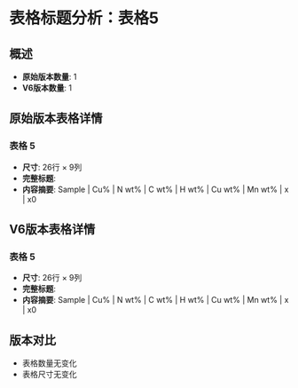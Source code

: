 # 表格标题分析：表格5

## 概述
- **原始版本数量**: 1
- **V6版本数量**: 1

## 原始版本表格详情

### 表格 5
- **尺寸**: 26行 × 9列
- **完整标题**: 
- **内容摘要**: Sample | Cu% | N wt% | C wt% | H wt% | Cu wt% | Mn wt% | x | x0

## V6版本表格详情

### 表格 5
- **尺寸**: 26行 × 9列
- **完整标题**: 
- **内容摘要**: Sample | Cu% | N wt% | C wt% | H wt% | Cu wt% | Mn wt% | x | x0

## 版本对比

- 表格数量无变化
- 表格尺寸无变化